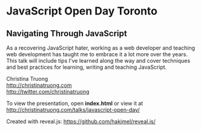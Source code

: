 # JavaScript Open Day Toronto
## Navigating Through JavaScript

As a recovering JavaScript hater, working as a web developer and teaching web development has taught me to embrace it a lot more over the years. This talk will include tips I've learned along the way and cover techniques and best practices for learning, writing and teaching JavaScript.


Christina Truong  
<http://christinatruong.com>  
<http://twitter.com/christinatruong>

To view the presentation, open **index.html** or view it at <http://christinatruong.com/talks/javascript-open-day/>

Created with reveal.js: <https://github.com/hakimel/reveal.js/>

